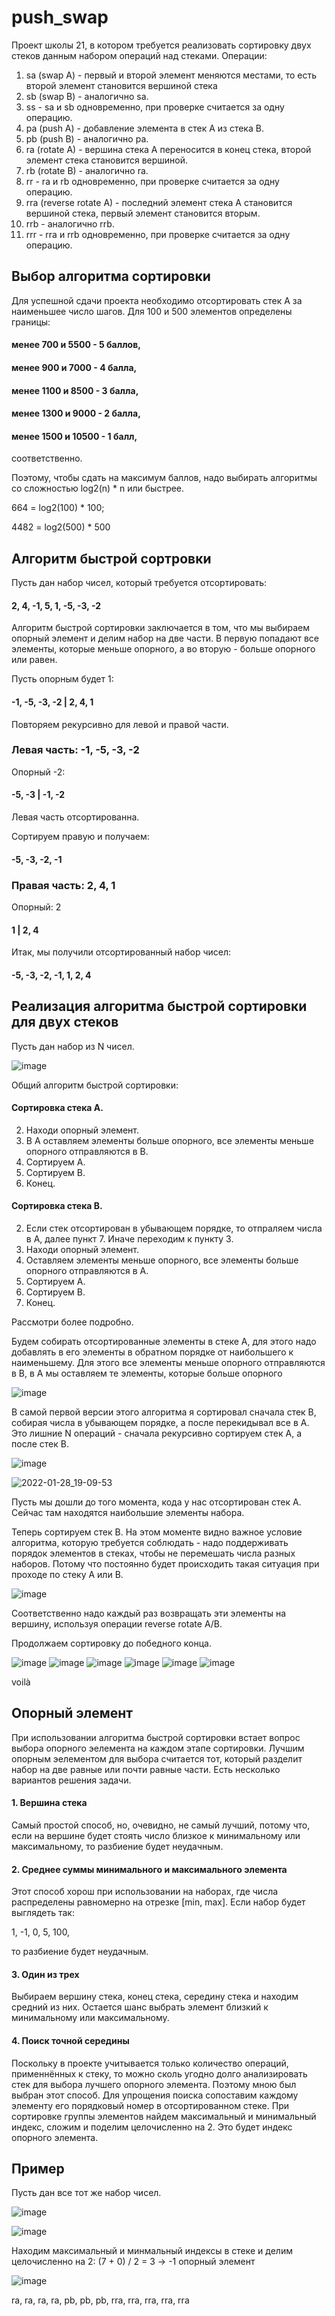 # push_swap
Проект школы 21, в котором требуется реализовать сортировку двух стеков данным набором операций над стеками.
Операции:
1. sa (swap A)  - первый и второй элемент меняются местами, то есть второй элемент становится вершиной стека
2. sb (swap B)  - аналогично sa.
3. ss - sa и sb одновременно, при проверке считается за одну операцию.
4. pa (push A) - добавление элемента в стек А из стека В.
5. pb (push B) - аналогично pa.
6. ra (rotate A) - вершина стека А переносится в конец стека, второй элемент стека становится вершиной.
6. rb (rotate B) - аналогично ra.
7. rr - ra и rb одновременно, при проверке считается за одну операцию.
8. rra (reverse rotate A) - последний элемент стека А становится вершиной стека, первый элемент становится вторым.
9. rrb - аналогично rrb.
10. rrr - rra и rrb одновременно, при проверке считается за одну операцию.

## Выбор алгоритма сортировки
Для успешной сдачи проекта необходимо отсортировать стек А за наименьшее число шагов.
Для 100 и 500 элементов определены границы:
#### менее 700 и 5500 - 5 баллов,
#### менее 900 и 7000 - 4 балла,
#### менее 1100 и 8500 - 3 балла,
#### менее 1300 и 9000 - 2 балла,
#### менее 1500 и 10500 - 1 балл,
соответственно.

Поэтому, чтобы сдать на максимум баллов, надо выбирать алгоритмы со сложностью log2(n) * n или быстрее.

664 = log2(100) * 100; 

4482 = log2(500) * 500

## Алгоритм быстрой сортровки

Пусть дан набор чисел, который требуется отсортировать:
#### 2, 4, -1, 5, 1, -5, -3, -2

Алгоритм быстрой сортировки заключается в том, что мы выбираем опорный элемент и делим набор на две части. В первую попадают все элементы, которые меньше опорного, а во вторую - больше опорного или равен.

Пусть опорным будет 1:
#### -1, -5, -3, -2 | 2, 4, 1

Повторяем рекурсивно для левой и правой части.

### Левая часть: -1, -5, -3, -2
Опорный -2:
#### -5, -3 | -1, -2
Левая часть отсортированна.

Сортируем правую и получаем:

#### -5, -3, -2, -1

### Правая часть: 2, 4, 1
Опорный: 2
#### 1 | 2, 4

Итак, мы получили отсортированный набор чисел:
#### -5, -3, -2, -1, 1, 2, 4

## Реализация алгоритма быстрой сортировки для двух стеков
Пусть дан набор из N чисел.

![image](https://user-images.githubusercontent.com/75197752/151578171-65bcb6ea-8946-4efa-bb1f-24fdfb6ab03f.png)

Общий алгоритм быстрой сортировки:
#### Сортировка стека А.
2. Находи опорный элемент.
3. В А оставляем элементы больше опорного, все элементы меньше опорного отправляются в В.
4. Сортируем А.
5. Сортируем В.
6. Конец.

#### Сортировка стека В.
2. Если стек отсортирован в убывающем порядке, то отпраляем числа в А, далее пункт 7. Иначе переходим к пункту 3.
3. Находи опорный элемент.
4. Оставляем элементы меньше опорного, все элементы больше опорного отправляются в А.
5. Сортируем А.
6. Сортируем В.
7. Конец.

Рассмотри более подробно.

Будем собирать отсортированные элементы в стеке А, для этого надо добавлять в его элементы в обратном порядке от наибольшего к наименьшему. Для этого все элементы меньше опорного отправляются в В, в А мы оставляем те элементы, которые больше опорного

![image](https://user-images.githubusercontent.com/75197752/151578894-01ad4c23-1797-412e-a65d-1dd712bdd41d.png)

В самой первой версии этого алгоритма я сортировал сначала стек В, собирая числа в убывающем порядке, а после перекидывал все в А. Это лишние N операций - сначала рекурсивно сортируем стек А, а после стек В.

![image](https://user-images.githubusercontent.com/75197752/151581292-29215bb7-8b64-4350-9431-ec05cdbad3b5.png)

![2022-01-28_19-09-53](https://user-images.githubusercontent.com/75197752/151585205-b1d7cd7c-4c90-4305-84ba-575913615ae2.png)

Пусть мы дошли до того момента, кода у нас отсортирован стек А. Сейчас там находятся наибольшие элементы набора. 

Теперь сортируем стек В. На этом моменте видно важное условие алгоритма, которую требуется соблюдать - надо поддерживать порядок элементов в стеках, чтобы не перемешать числа разных наборов. Потому что постоянно будет происходить такая ситуация при проходе по стеку А или В.

![image](https://user-images.githubusercontent.com/75197752/151590007-9e1bef6a-b16c-4531-b814-0f234b6e5130.png)

Соответственно надо каждый раз возвращать эти элементы на вершину, используя операции reverse rotate A/B.

Продолжаем сортировку до победного конца.

![image](https://user-images.githubusercontent.com/75197752/151590536-54da2a6e-65e0-4a03-a8eb-3d79064f3c63.png)
![image](https://user-images.githubusercontent.com/75197752/151590724-a677bb17-36da-45b6-bc7d-9def9fe4b00c.png)
![image](https://user-images.githubusercontent.com/75197752/151590826-9ca0ba92-4892-4336-980f-603503f0c774.png)
![image](https://user-images.githubusercontent.com/75197752/151590991-c9455299-428a-478f-8373-b3d313c0fa67.png)
![image](https://user-images.githubusercontent.com/75197752/151591094-2023d4b3-c499-42b8-9ea5-c052b6ad8128.png)
![image](https://user-images.githubusercontent.com/75197752/151591252-9416baee-3e9d-4cab-be3e-46be249d8026.png)

 voilà 

## Опорный элемент
При использовании алгоритма быстрой сортировки встает вопрос выбора опорного эелемента на каждом этапе сортировки. Лучшим опорным эелементом для выбора считается тот, который разделит набор на две равные или почти равные части. Есть несколько вариантов решения задачи.
#### 1. Вершина стека
Самый простой способ, но, очевидно, не самый лучший, потому что, если на вершине будет стоять число близкое к минимальному или максимальному, то разбиение будет неудачным.
#### 2. Среднее суммы минимального и максимального элемента
Этот способ хорош при использовании на наборах, где числа распределены равномерно на отрезке [min, max].
Если набор будет выглядеть так:

1, -1, 0, 5, 100,

то разбиение будет неудачным.
#### 3. Один из трех
Выбираем вершину стека, конец стека, середину стека и находим средний из них. Остается шанс выбрать элемент близкий к минимальному или максимальному.
#### 4. Поиск точной середины
Поскольку в проекте учитывается только количество операций, применнённых к стеку, то можно сколь угодно долго анализировать стек для выбора лучшего опорного элемента.
Поэтому мною был выбран этот способ. Для упрощения поиска сопоставим каждому элементу его порядковый номер в отсортированном стеке. При сортировке группы элементов найдем максимальный и минимальный индекс, сложим и поделим целочисленно на 2. Это будет индекс опорного элемента.


## Пример
Пусть дан все тот же набор чисел.

![image](https://user-images.githubusercontent.com/75197752/151566312-5d251261-e584-4880-87dd-88e476363f17.png)

![image](https://user-images.githubusercontent.com/75197752/151567225-798bb589-fea9-431f-b0de-fd2755217c76.png)

Находим максимальный и минмальный индексы в стеке и делим целочисленно на 2: (7 + 0) / 2 = 3 -> -1 опорный элемент

![image](https://user-images.githubusercontent.com/75197752/151594329-2427b999-53ef-4968-b199-533328da39e3.png)

ra, ra, ra, ra, pb, pb, pb, rra, rra, rra, rra, rra


